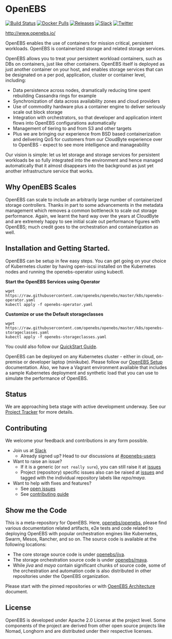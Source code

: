 # OpenEBS

[![Build Status](https://img.shields.io/travis/openebs/openebs/master.svg?style=flat-square)](https://travis-ci.org/openebs/jiva)
[![Docker Pulls](https://img.shields.io/docker/pulls/openebs/jiva.svg?style=flat-square)](https://hub.docker.com/r/openebs/jiva/)
[![Releases](https://img.shields.io/github/release/openebs/openebs/all.svg?style=flat-square)](https://github.com/openebs/openebs/releases)
[![Slack](https://img.shields.io/badge/slack-1/821-ff1493.svg?style=flat-square)]( https://openebsslacksignup.herokuapp.com/)
[![Twitter](https://img.shields.io/twitter/follow/openebs.svg?style=social&label=Follow)](https://twitter.com/intent/follow?screen_name=openebs)

http://www.openebs.io/
 
OpenEBS enables the use of containers for mission critical, persistent workloads.  OpenEBS is containerized storage and related storage services.   
 
OpenEBS allows you to treat your persistent workload containers, such as DBs on containers, just like other containers.  OpenEBS itself is deployed as just another container on your host, and enables storage services that can be designated on a per pod, application, cluster or container level, including:   
- Data persistence across nodes, dramatically reducing time spent rebuilding Cassandra rings for example
- Synchronization of data across availability zones and cloud providers
- Use of commodity hardware plus a container engine to deliver seriously scale out block storage
- Integration with orchestrators, so that developer and application intent flows into OpenEBS configurations automatically
- Management of tiering to and from S3 and other targets
- Plus we are bringing our experience from BSD based containerization and delivering QoS for customers from our CloudByte experience over to OpenEBS - expect to see more intelligence and manageability 
  
Our vision is simple: let us let storage and storage services for persistent workloads be so fully integrated into the environment and hence managed automatically that it almost disappears into the background as just yet another infrastructure service that works.  
 
## Why OpenEBS Scales
 
OpenEBS can scale to include an  arbitrarily large number of containerized storage controllers. Thanks in part to some advancements in the metadata management which removes a common bottleneck to scale out storage performance. Again, we learnt the hard way over the years at CloudByte and are extremely happy to see initial scale out performance figures with OpenEBS; much credit goes to the orchestration and containerization as well.
 
## Installation and Getting Started.
 
OpenEBS can be setup in few easy steps.  You can get going on your choice of Kubernetes cluster by having open-iscsi installed on the Kubernetes nodes and running the openebs-operator using kubectl. 

**Start the OpenEBS Services using Operator**
```
wget https://raw.githubusercontent.com/openebs/openebs/master/k8s/openebs-operator.yaml
kubectl apply -f openebs-operator.yaml
```
**Customize or use the Default storageclasses**
```
wget https://raw.githubusercontent.com/openebs/openebs/master/k8s/openebs-storageclasses.yaml
kubectl apply -f openebs-storageclasses.yaml
```
You could also follow our [QuickStart Guide](https://docs.openebs.io/docs/overview.html).

OpenEBS can be deployed on any Kubernetes cluster - either in cloud, on-premise or developer laptop (minikube). Please follow our [OpenEBS Setup](https://docs.openebs.io/docs/overview.html) documentation. Also, we have a Vagrant environment available that includes a sample Kubernetes deployment and synthetic load that you can use to simulate the performance of OpenEBS. 

 
## Status
We are approaching beta stage with active development underway. See our [Project Tracker](https://github.com/openebs/openebs/wiki/Project-Tracker) for more details.
 
## Contributing
 
We welcome your feedback and contributions in any form possible.  
 
- Join us at [Slack](https://openebsslacksignup.herokuapp.com/)
  - Already signed up? Head to our discussions at [#openebs-users](https://openebs-community.slack.com/messages/openebs-users/)
- Want to raise an issue?
  - If it is a generic (or `not really sure`), you can still raise it at [issues](https://github.com/openebs/openebs/issues)
  - Project (repository) specific issues also can be raised at [issues](https://github.com/openebs/openebs/issues) and tagged with the individual repository labels like *repo/maya*.
- Want to help with fixes and features?
  - See [open issues](https://github.com/openebs/openebs/labels)
  - See [contributing guide](./CONTRIBUTING.md)

## Show me the Code

This is a meta-repository for OpenEBS. Here, [openebs/openebs](https://github.com/openebs/openebs), please find various documentation related artifacts, e2e tests and code related to deploying OpenEBS with popular orchestration engines like Kubernetes, Swarm, Mesos, Rancher, and so on. The source code is available at the following locations:
- The core storage source code is under [openebs/jiva](https://github.com/openebs/jiva).
- The storage orchestration source code is under [openebs/maya](https://github.com/openebs/maya).
- While *jiva* and *maya* contain significant chunks of source code, some of the orchestration and automation code is also distributed in other repositories under the OpenEBS organization. 

Please start with the pinned repositories or with [OpenEBS Architecture](./contribute/design/README.md) document. 


## License

OpenEBS is developed under Apache 2.0 License at the project level. 
Some components of the project are derived from other open source projects like Nomad, Longhorn 
and are distributed under their respective licenses. 
